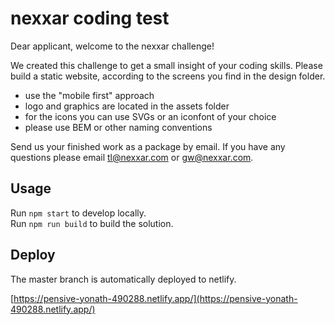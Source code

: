 # nexxar coding test

Dear applicant, welcome to the nexxar challenge!

We created this challenge to get a small insight of your coding skills.
Please build a static website, according to the screens you find in the design folder.
- use the "mobile first" approach
- logo and graphics are located in the assets folder
- for the icons you can use SVGs or an iconfont of your choice
- please use BEM or other naming conventions 

Send us your finished work as a package by email.
If you have any questions please email tl@nexxar.com or gw@nexxar.com.

## Usage

Run `npm start` to develop locally.    
Run `npm run build` to build the solution.

## Deploy
The master branch is automatically deployed to netlify.

[https://pensive-yonath-490288.netlify.app/](https://pensive-yonath-490288.netlify.app/)
